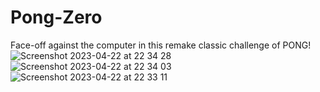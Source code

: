 # Pong-Zero
Face-off against the computer in this remake classic challenge of PONG!
![Screenshot 2023-04-22 at 22 34 28](https://user-images.githubusercontent.com/37886897/233817766-7f55e1eb-4018-415d-9f93-7e47e1843509.png)
![Screenshot 2023-04-22 at 22 34 03](https://user-images.githubusercontent.com/37886897/233817768-3593d6b7-fb54-474b-8009-a85dd95a9529.png)
![Screenshot 2023-04-22 at 22 33 11](https://user-images.githubusercontent.com/37886897/233817769-34b808ab-9b4e-4b7f-a665-7e41876d865a.png)
